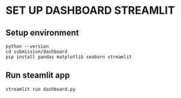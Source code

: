 # SET UP DASHBOARD STREAMLIT

## Setup environment
```
python --version
cd submission/dashboard
pip install pandas matplotlib seaborn streamlit 
```

## Run steamlit app
```
streamlit run dashboard.py
```